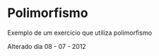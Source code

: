 Polimorfismo
============

Exemplo de um exercício que utiliza polimorfismo

Alterado dia 08 - 07 - 2012